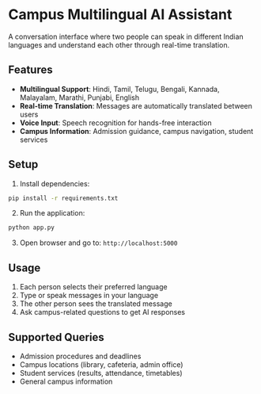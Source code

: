 # Campus Multilingual AI Assistant

A conversation interface where two people can speak in different Indian languages and understand each other through real-time translation.

## Features

- **Multilingual Support**: Hindi, Tamil, Telugu, Bengali, Kannada, Malayalam, Marathi, Punjabi, English
- **Real-time Translation**: Messages are automatically translated between users
- **Voice Input**: Speech recognition for hands-free interaction
- **Campus Information**: Admission guidance, campus navigation, student services

## Setup

1. Install dependencies:
```bash
pip install -r requirements.txt
```

2. Run the application:
```bash
python app.py
```

3. Open browser and go to: `http://localhost:5000`

## Usage

1. Each person selects their preferred language
2. Type or speak messages in your language
3. The other person sees the translated message
4. Ask campus-related questions to get AI responses

## Supported Queries

- Admission procedures and deadlines
- Campus locations (library, cafeteria, admin office)
- Student services (results, attendance, timetables)
- General campus information
